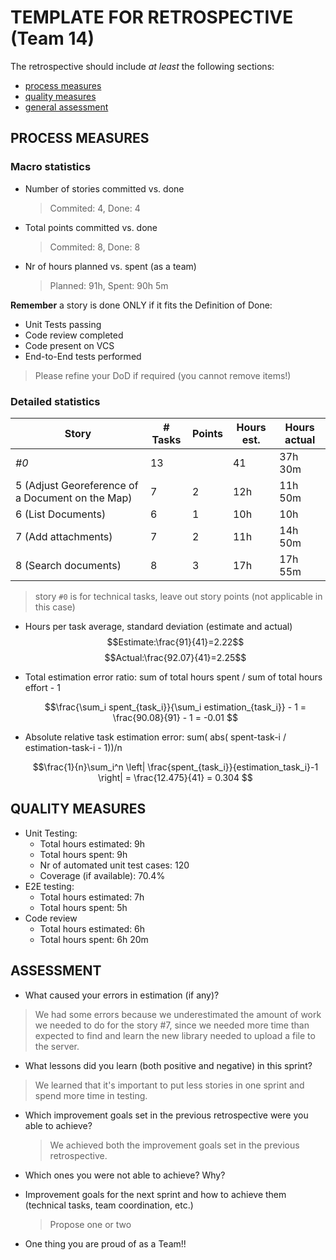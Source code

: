 # TEMPLATE FOR RETROSPECTIVE (Team 14)

The retrospective should include _at least_ the following
sections:

- [process measures](#process-measures)
- [quality measures](#quality-measures)
- [general assessment](#assessment)

## PROCESS MEASURES 

### Macro statistics

- Number of stories committed vs. done 
  > Commited: 4, Done: 4
- Total points committed vs. done
  > Commited: 8, Done: 8
- Nr of hours planned vs. spent (as a team)
  > Planned: 91h, Spent: 90h 5m

**Remember** a story is done ONLY if it fits the Definition of Done:
 
- Unit Tests passing
- Code review completed
- Code present on VCS
- End-to-End tests performed

> Please refine your DoD if required (you cannot remove items!) 

### Detailed statistics

| Story                                                | # Tasks | Points | Hours est. | Hours actual |
|------------------------------------------------------|---------|--------|------------|--------------|
| _#0_                                                 |      13 |        |      41    |     37h 30m  |
| 5 (Adjust Georeference of a Document on the Map)     |       7 |    2   |      12h   |     11h 50m  |
| 6 (List Documents)                                   |       6 |    1   |      10h   |     10h      |
| 7 (Add attachments)                                  |       7 |    2   |      11h   |     14h 50m  |
| 8 (Search documents)                                 |       8 |    3   |      17h   |     17h 55m  |

> story `#0` is for technical tasks, leave out story points (not applicable in this case)

- Hours per task average, standard deviation (estimate and actual)
   $$Estimate:\frac{91}{41}=2.22$$ 
   $$Actual:\frac{92.07}{41}=2.25$$

- Total estimation error ratio: sum of total hours spent / sum of total hours effort - 1

    $$\frac{\sum_i spent_{task_i}}{\sum_i estimation_{task_i}} - 1 = \frac{90.08}{91} - 1 = -0.01 $$
    
- Absolute relative task estimation error: sum( abs( spent-task-i / estimation-task-i - 1))/n

    $$\frac{1}{n}\sum_i^n \left| \frac{spent_{task_i}}{estimation_task_i}-1 \right| =  \frac{12.475}{41} = 0.304 $$
  
## QUALITY MEASURES 

- Unit Testing:
  - Total hours estimated: 9h
  - Total hours spent: 9h
  - Nr of automated unit test cases: 120
  - Coverage (if available): 70.4%
- E2E testing:
  - Total hours estimated: 7h
  - Total hours spent: 5h
- Code review 
  - Total hours estimated: 6h
  - Total hours spent: 6h 20m
  


## ASSESSMENT

- What caused your errors in estimation (if any)?
 > We had some errors because we underestimated the amount of work we needed to do for the story #7, since we needed more time
   than expected to find and learn the new library needed to upload a file to the server.

- What lessons did you learn (both positive and negative) in this sprint?
 >  We learned that it's important to put less stories in one sprint and spend more time in testing.

- Which improvement goals set in the previous retrospective were you able to achieve? 
  > We achieved both the improvement goals set in the previous retrospective.

- Which ones you were not able to achieve? Why?

- Improvement goals for the next sprint and how to achieve them (technical tasks, team coordination, etc.)

  > Propose one or two

- One thing you are proud of as a Team!!